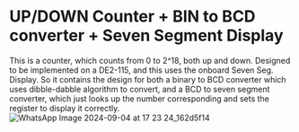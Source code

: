 # UP/DOWN Counter + BIN to BCD converter + Seven Segment Display
This is a counter, which counts from 0 to 2^18, both up and down. Designed to be implemented on a DE2-115, and this uses the onboard Seven Seg. Display. So it contains the design for both a binary to BCD converter which uses dibble-dabble algorithm to convert, and a BCD to seven segment converter, which just looks up the number corresponding and sets the register to display it correctly.
![WhatsApp Image 2024-09-04 at 17 23 24_162d5f14](https://github.com/user-attachments/assets/157996b5-3d73-4d8b-9408-682b5170b60b)

